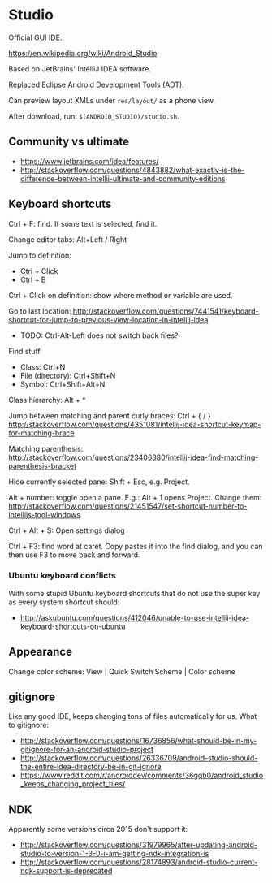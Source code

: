 # Studio

Official GUI IDE.

<https://en.wikipedia.org/wiki/Android_Studio>

Based on JetBrains' IntelliJ IDEA software.

Replaced Eclipse Android Development Tools (ADT).

Can preview layout XMLs under `res/layout/` as a phone view.

After download, run: `$(ANDROID_STUDIO)/studio.sh`.

## Community vs ultimate

- <https://www.jetbrains.com/idea/features/>
- <http://stackoverflow.com/questions/4843882/what-exactly-is-the-difference-between-intellij-ultimate-and-community-editions>

## Keyboard shortcuts

Ctrl + F: find. If some text is selected, find it.

Change editor tabs: Alt+Left / Right

Jump to definition:

- Ctrl + Click
- Ctrl + B

Ctrl + Click on definition: show where method or variable are used.

Go to last location: <http://stackoverflow.com/questions/7441541/keyboard-shortcut-for-jump-to-previous-view-location-in-intellij-idea>

- TODO: Ctrl-Alt-Left does not switch back files?

Find stuff

- Class: Ctrl+N
- File (directory): Ctrl+Shift+N
- Symbol: Ctrl+Shift+Alt+N

Class hierarchy: Alt + *

Jump between matching and parent curly braces: Ctrl + { /  } <http://stackoverflow.com/questions/4351081/intellij-idea-shortcut-keymap-for-matching-brace>

Matching parenthesis: <http://stackoverflow.com/questions/23406380/intellij-idea-find-matching-parenthesis-bracket>

Hide currently selected pane: Shift + Esc, e.g. Project.

Alt + number: toggle open a pane. E.g.: Alt + 1 opens Project. Change them: <http://stackoverflow.com/questions/21451547/set-shortcut-number-to-intellijs-tool-windows>

Ctrl + Alt + S: Open settings dialog

Ctrl + F3: find word at caret. Copy pastes it into the find dialog, and you can then use F3 to move back and forward.

### Ubuntu keyboard conflicts

With some stupid Ubuntu keyboard shortcuts that do not use the super key as every system shortcut should:

- <http://askubuntu.com/questions/412046/unable-to-use-intellij-idea-keyboard-shortcuts-on-ubuntu>

## Appearance

Change color scheme: View | Quick Switch Scheme | Color scheme

## gitignore

Like any good IDE, keeps changing tons of files automatically for us. What to gitignore:

- <http://stackoverflow.com/questions/16736856/what-should-be-in-my-gitignore-for-an-android-studio-project>
- <http://stackoverflow.com/questions/26336709/android-studio-should-the-entire-idea-directory-be-in-git-ignore>
- <https://www.reddit.com/r/androiddev/comments/36gqb0/android_studio_keeps_changing_project_files/>

## NDK

Apparently some versions circa 2015 don't support it:

- <http://stackoverflow.com/questions/31979965/after-updating-android-studio-to-version-1-3-0-i-am-getting-ndk-integration-is>
- <http://stackoverflow.com/questions/28174893/android-studio-current-ndk-support-is-deprecated>
